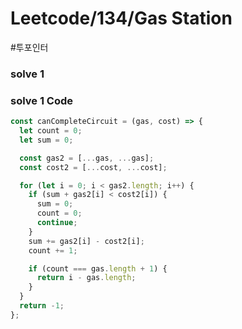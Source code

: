 # Leetcode/134/Gas Station

#투포인터

### solve 1

### solve 1 Code

```js
const canCompleteCircuit = (gas, cost) => {
  let count = 0;
  let sum = 0;

  const gas2 = [...gas, ...gas];
  const cost2 = [...cost, ...cost];

  for (let i = 0; i < gas2.length; i++) {
    if (sum + gas2[i] < cost2[i]) {
      sum = 0;
      count = 0;
      continue;
    }
    sum += gas2[i] - cost2[i];
    count += 1;

    if (count === gas.length + 1) {
      return i - gas.length;
    }
  }
  return -1;
};
```
